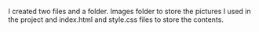 I created two files and a folder. Images folder to store the pictures I used in the project and index.html and style.css files to store the contents.
